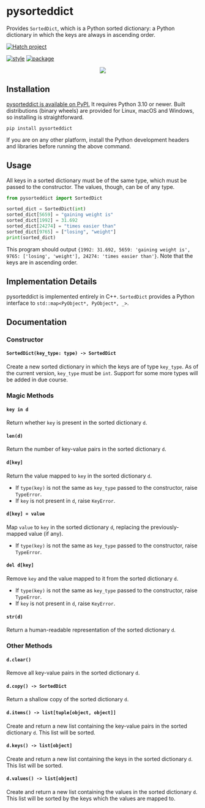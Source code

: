 # pysorteddict

Provides `SortedDict`, which is a Python sorted dictionary: a Python dictionary in which the keys are always in
ascending order.

[![Hatch project](https://img.shields.io/badge/%F0%9F%A5%9A-Hatch-4051b5.svg)](https://github.com/pypa/hatch)

[![style](https://github.com/tfpf/pysorteddict/actions/workflows/style.yml/badge.svg)](https://github.com/tfpf/pysorteddict/actions/workflows/style.yml)
[![package](https://github.com/tfpf/pysorteddict/actions/workflows/package.yml/badge.svg)](https://github.com/tfpf/pysorteddict/actions/workflows/package.yml)

<p align="center">
 <img src="https://github.com/user-attachments/assets/e9d1e78e-c0fd-4d87-93f6-e293ddef31ba" />
</p>

## Installation

[pysorteddict is available on PyPI.](https://pypi.org/project/pysorteddict/) It requires Python 3.10 or newer. Built
distributions (binary wheels) are provided for Linux, macOS and Windows, so installing is straightforward.

```shell
pip install pysorteddict
```

If you are on any other platform, install the Python development headers and libraries before running the above
command.

## Usage

All keys in a sorted dictionary must be of the same type, which must be passed to the constructor. The values, though,
can be of any type.

```python
from pysorteddict import SortedDict

sorted_dict = SortedDict(int)
sorted_dict[5659] = "gaining weight is"
sorted_dict[1992] = 31.692
sorted_dict[24274] = "times easier than"
sorted_dict[9765] = ["losing", "weight"]
print(sorted_dict)
```

This program should output
`{1992: 31.692, 5659: 'gaining weight is', 9765: ['losing', 'weight'], 24274: 'times easier than'}`. Note that the keys
are in ascending order.

## Implementation Details

pysorteddict is implemented entirely in C++. `SortedDict` provides a Python interface to
`std::map<PyObject*, PyObject*, _>`.

## Documentation

### Constructor

#### `SortedDict(key_type: type) -> SortedDict`

Create a new sorted dictionary in which the keys are of type `key_type`. As of the current version, `key_type` must be
`int`. Support for some more types will be added in due course.

### Magic Methods

#### `key in d`

Return whether `key` is present in the sorted dictionary `d`.

#### `len(d)`

Return the number of key-value pairs in the sorted dictionary `d`.

#### `d[key]`

Return the value mapped to `key` in the sorted dictionary `d`.

* If `type(key)` is not the same as `key_type` passed to the constructor, raise `TypeError`.
* If `key` is not present in `d`, raise `KeyError`.

#### `d[key] = value`

Map `value` to `key` in the sorted dictionary `d`, replacing the previously-mapped value (if any).

* If `type(key)` is not the same as `key_type` passed to the constructor, raise `TypeError`.

#### `del d[key]`

Remove `key` and the value mapped to it from the sorted dictionary `d`.

* If `type(key)` is not the same as `key_type` passed to the constructor, raise `TypeError`.
* If `key` is not present in `d`, raise `KeyError`.

#### `str(d)`

Return a human-readable representation of the sorted dictionary `d`.

### Other Methods

#### `d.clear()`

Remove all key-value pairs in the sorted dictionary `d`.

#### `d.copy() -> SortedDict`

Return a shallow copy of the sorted dictionary ``d``.

#### `d.items() -> list[tuple[object, object]]`

Create and return a new list containing the key-value pairs in the sorted dictionary ``d``. This list will be sorted.

#### `d.keys() -> list[object]`

Create and return a new list containing the keys in the sorted dictionary ``d``. This list will be sorted.

#### `d.values() -> list[object]`

Create and return a new list containing the values in the sorted dictionary ``d``. This list will be sorted by the keys
which the values are mapped to.
